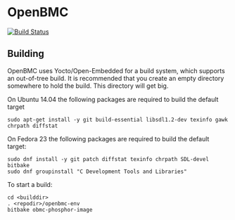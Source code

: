 # OpenBMC #

[![Build Status](https://openpower.xyz/buildStatus/icon?job=openbmc-build)](https://openpower.xyz/job/openbmc-build/)

## Building ##

OpenBMC uses Yocto/Open-Embedded for a build system, which supports an
out-of-tree build.  It is recommended that you create an empty directory
somewhere to hold the build.  This directory will get big.

On Ubuntu 14.04 the following packages are required to build the default target

    sudo apt-get install -y git build-essential libsdl1.2-dev texinfo gawk chrpath diffstat

On Fedora 23 the following packages are required to build the default target:

    sudo dnf install -y git patch diffstat texinfo chrpath SDL-devel bitbake
    sudo dnf groupinstall "C Development Tools and Libraries"

To start a build:

    cd <builddir>
    . <repodir>/openbmc-env
    bitbake obmc-phosphor-image
